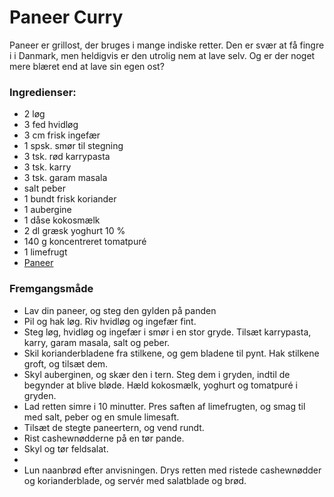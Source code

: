 # Paneer Curry

Paneer er grillost, der bruges i mange indiske retter. Den er svær at få fingre i i Danmark, men heldigvis er den utrolig nem at lave selv. Og er der noget mere blæret end at lave sin egen ost?

### Ingredienser:
- 2 løg
- 3 fed hvidløg
- 3 cm frisk ingefær
- 1 spsk. smør til stegning
- 3 tsk. rød karrypasta
- 3 tsk. karry
- 3 tsk. garam masala
- salt peber
- 1 bundt frisk koriander
- 1 aubergine
- 1 dåse kokosmælk
- 2 dl græsk yoghurt 10 %
- 140 g koncentreret tomatpuré
- 1 limefrugt
- [Paneer](Paneer)


### Fremgangsmåde
- Lav din paneer, og steg den gylden på panden
- Pil og hak løg. Riv hvidløg og ingefær fint. 
- Steg løg, hvidløg og ingefær i smør i en stor gryde. Tilsæt karrypasta, karry, garam masala, salt og peber. 
- Skil korianderbladene fra stilkene, og gem bladene til pynt. Hak stilkene groft, og tilsæt dem.
- Skyl auberginen, og skær den i tern. Steg dem i gryden, indtil de begynder at blive bløde. Hæld kokosmælk, yoghurt og tomatpuré i gryden. 
- Lad retten simre i 10 minutter. Pres saften af limefrugten, og smag til med salt, peber og en smule limesaft.
- Tilsæt de stegte paneertern, og vend rundt. 
- Rist cashewnødderne på en tør pande. 
- Skyl og tør feldsalat. 
- 
- Lun naanbrød efter anvisningen. Drys retten med ristede cashewnødder og korianderblade, og servér med salatblade og brød.

